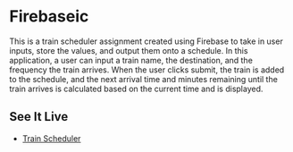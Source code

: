 # Firebaseic

This is a train scheduler assignment created using Firebase to take in user inputs, store the values, and output them onto a schedule. 
In this application, a user can input a train name, the destination, and the frequency the train arrives. When
the user clicks submit, the train is added to the schedule, and the next arrival time and minutes remaining until the train arrives
is calculated based on the current time and is displayed.

## See It Live
* [Train Scheduler](https://arrowfoxie.github.io/Firebaseic/)
